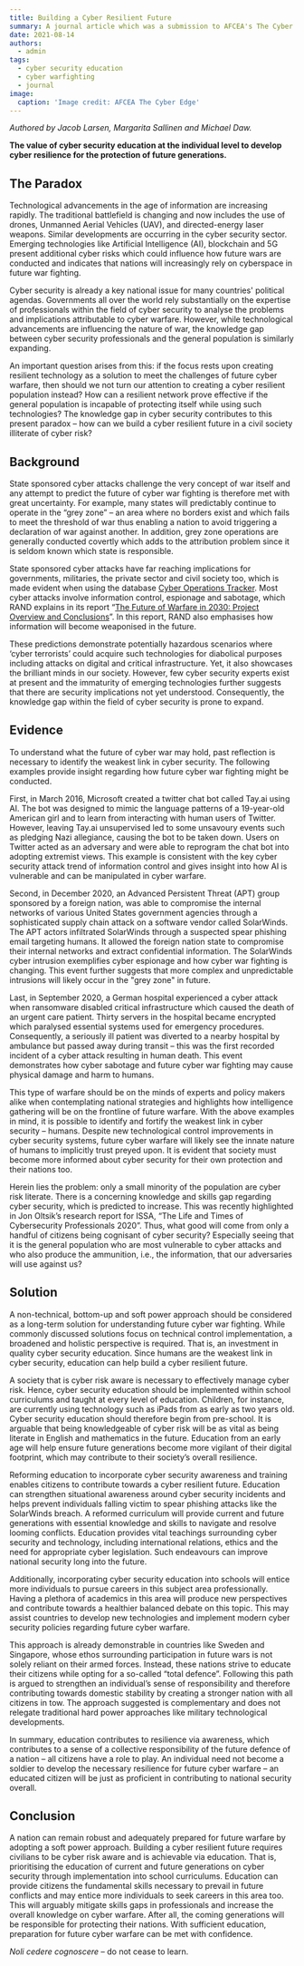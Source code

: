 ```yaml
---
title: Building a Cyber Resilient Future
summary: A journal article which was a submission to AFCEA's The Cyber Edge Writing Contest on "The Future of Cyber Warfighting". 
date: 2021-08-14
authors:
  - admin
tags:
  - cyber security education
  - cyber warfighting
  - journal
image:
  caption: 'Image credit: AFCEA The Cyber Edge'
---
```

*Authored by Jacob Larsen, Margarita Sallinen and Michael Daw.*

**The value of cyber security education at the individual level to develop cyber resilience for the protection of future generations.**

## The Paradox
Technological advancements in the age of information are increasing rapidly. The traditional battlefield is changing and now includes the use of drones, Unmanned Aerial Vehicles (UAV), and directed-energy laser weapons. Similar developments are occurring in the cyber security sector. Emerging technologies like Artificial Intelligence (AI), blockchain and 5G present additional cyber risks which could influence how future wars are conducted and indicates that nations will increasingly rely on cyberspace in future war fighting. 

Cyber security is already a key national issue for many countries' political agendas. Governments all over the world rely substantially on the expertise of professionals within the field of cyber security to analyse the problems and implications attributable to cyber warfare. However, while technological advancements are influencing the nature of war, the knowledge gap between cyber security professionals and the general population is similarly expanding. 

An important question arises from this: if the focus rests upon creating resilient technology as a solution to meet the challenges of future cyber warfare, then should we not turn our attention to creating a cyber resilient population instead? How can a resilient network prove effective if the general population is incapable of protecting itself while using such technologies? The knowledge gap in cyber security contributes to this present paradox – how can we build a cyber resilient future in a civil society illiterate of cyber risk? 

## Background
State sponsored cyber attacks challenge the very concept of war itself and any attempt to predict the future of cyber war fighting is therefore met with great uncertainty. For example, many states will predictably continue to operate in the “grey zone” – an area where no borders exist and which fails to meet the threshold of war thus enabling a nation to avoid triggering a declaration of war against another. In addition, grey zone operations are generally conducted covertly which adds to the attribution problem since it is seldom known which state is responsible. 

State sponsored cyber attacks have far reaching implications for governments, militaries, the private sector and civil society too, which is made evident when using the database [Cyber Operations Tracker](https://www.cfr.org/cyber-operations/). Most cyber attacks involve information control, espionage and sabotage, which RAND explains in its report “[The Future of Warfare in 2030: Project Overview and Conclusions](https://www.rand.org/pubs/research_reports/RR2849z1.html)”. In this report, RAND also emphasises how information will become weaponised in the future. 

These predictions demonstrate potentially hazardous scenarios where ‘cyber terrorists’ could acquire such technologies for diabolical purposes including attacks on digital and critical infrastructure. Yet, it also showcases the brilliant minds in our society. However, few cyber security experts exist at present and the immaturity of emerging technologies further suggests that there are security implications not yet understood. Consequently, the knowledge gap within the field of cyber security is prone to expand. 

## Evidence
To understand what the future of cyber war may hold, past reflection is necessary to identify the weakest link in cyber security. The following examples provide insight regarding how future cyber war fighting might be conducted. 

First, in March 2016, Microsoft created a twitter chat bot called Tay.ai using AI. The bot was designed to mimic the language patterns of a 19-year-old American girl and to learn from interacting with human users of Twitter. However, leaving Tay.ai unsupervised led to some unsavoury events such as pledging Nazi allegiance, causing the bot to be taken down. Users on Twitter acted as an adversary and were able to reprogram the chat bot into adopting extremist views. This example is consistent with the key cyber security attack trend of information control and gives insight into how AI is vulnerable and can be manipulated in cyber warfare. 

Second, in December 2020, an Advanced Persistent Threat (APT) group sponsored by a foreign nation, was able to compromise the internal networks of various United States government agencies through a sophisticated supply chain attack on a software vendor called SolarWinds. The APT actors infiltrated SolarWinds through a suspected spear phishing email targeting humans. It allowed the foreign nation state to compromise their internal networks and extract confidential information. The SolarWinds cyber intrusion exemplifies cyber espionage and how cyber war fighting is changing. This event further suggests that more complex and unpredictable intrusions will likely occur in the "grey zone" in future.  

Last, in September 2020, a German hospital experienced a cyber attack when ransomware disabled critical infrastructure which caused the death of an urgent care patient. Thirty servers in the hospital became encrypted which paralysed essential systems used for emergency procedures. Consequently, a seriously ill patient was diverted to a nearby hospital by ambulance but passed away during transit – this was the first recorded incident of a cyber attack resulting in human death. This event demonstrates how cyber sabotage and future cyber war fighting may cause physical damage and harm to humans. 

This type of warfare should be on the minds of experts and policy makers alike when contemplating national strategies and highlights how intelligence gathering will be on the frontline of future warfare. With the above examples in mind, it is possible to identify and fortify the weakest link in cyber security – humans. Despite new technological control improvements in cyber security systems, future cyber warfare will likely see the innate nature of humans to implicitly trust preyed upon. It is evident that society must become more informed about cyber security for their own protection and their nations too. 

Herein lies the problem: only a small minority of the population are cyber risk literate. There is a concerning knowledge and skills gap regarding cyber security, which is predicted to increase. This was recently highlighted in Jon Oltsik’s research report for ISSA, “The Life and Times of Cybersecurity Professionals 2020”. Thus, what good will come from only a handful of citizens being cognisant of cyber security? Especially seeing that it is the general population who are most vulnerable to cyber attacks and who also produce the ammunition, i.e., the information, that our adversaries will use against us? 

## Solution
A non-technical, bottom-up and soft power approach should be considered as a long-term solution for understanding future cyber war fighting. While commonly discussed solutions focus on technical control implementation, a broadened and holistic perspective is required. That is, an investment in quality cyber security education. Since humans are the weakest link in cyber security, education can help build a cyber resilient future. 

A society that is cyber risk aware is necessary to effectively manage cyber risk. Hence, cyber security education should be implemented within school curriculums and taught at every level of education. Children, for instance, are currently using technology such as iPads from as early as two years old. Cyber security education should therefore begin from pre-school. It is arguable that being knowledgeable of cyber risk will be as vital as being literate in English and mathematics in the future. Education from an early age will help ensure future generations become more vigilant of their digital footprint, which may contribute to their society’s overall resilience. 

Reforming education to incorporate cyber security awareness and training enables citizens to contribute towards a cyber resilient future. Education can strengthen situational awareness around cyber security incidents and helps prevent individuals falling victim to spear phishing attacks like the SolarWinds breach. A reformed curriculum will provide current and future generations with essential knowledge and skills to navigate and resolve looming conflicts. Education provides vital teachings surrounding cyber security and technology, including international relations, ethics and the need for appropriate cyber legislation. Such endeavours can improve national security long into the future. 

Additionally, incorporating cyber security education into schools will entice more individuals to pursue careers in this subject area professionally. Having a plethora of academics in this area will produce new perspectives and contribute towards a healthier balanced debate on this topic. This may assist countries to develop new technologies and implement modern cyber security policies regarding future cyber warfare. 

This approach is already demonstrable in countries like Sweden and Singapore, whose ethos surrounding participation in future wars is not solely reliant on their armed forces. Instead, these nations strive to educate their citizens while opting for a so-called “total defence”. Following this path is argued to strengthen an individual’s sense of responsibility and therefore contributing towards domestic stability by creating a stronger nation with all citizens in tow. The approach suggested is complementary and does not relegate traditional hard power approaches like military technological developments. 

In summary, education contributes to resilience via awareness, which contributes to a sense of a collective responsibility of the future defence of a nation – all citizens have a role to play. An individual need not become a soldier to develop the necessary resilience for future cyber warfare – an educated citizen will be just as proficient in contributing to national security overall. 

## Conclusion
A nation can remain robust and adequately prepared for future warfare by adopting a soft power approach. Building a cyber resilient future requires civilians to be cyber risk aware and is achievable via education. That is, prioritising the education of current and future generations on cyber security through implementation into school curriculums. Education can provide citizens the fundamental skills necessary to prevail in future conflicts and may entice more individuals to seek careers in this area too. This will arguably mitigate skills gaps in professionals and increase the overall knowledge on cyber warfare. After all, the coming generations will be responsible for protecting their nations. With sufficient education, preparation for future cyber warfare can be met with confidence. 

*Noli cedere cognoscere* – do not cease to learn.